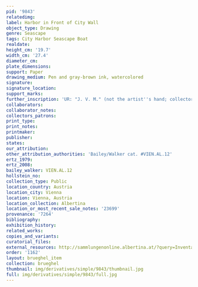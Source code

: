 ```yaml
---
pid: '9843'
relatedimg: 
label: Harbor in Front of City Wall
object_type: Drawing
genre: Seascape
tags: City Harbor Seascape Boat
realdate: 
height_cm: '19.7'
width_cm: '27.4'
diameter_cm: 
plate_dimensions: 
support: Paper
drawing_medium: Pen and gray-brown ink, watercolored
signature: 
signature_location: 
support_marks: 
further_inscription: 'UR: "J. V. M." (not the artist''s hand; collector''s mark?)'
collaborators: 
collaborator_notes: 
collectors_patrons: 
print_type: 
print_notes: 
printmaker: 
publisher: 
states: 
our_attribution: 
other_attribution_authorities: 'Bailey/Walker cat. #VIEN.AL.12'
ertz_1979: 
ertz_2008: 
bailey_walker: VIEN.AL.12
hollstein_no: 
collection_type: Public
location_country: Austria
location_city: Vienna
location: Vienna, Austria
location_collection: Albertina
location_or_most_recent_sale_notes: '23699'
provenance: '7264'
bibliography: 
exhibition_history: 
related_works: 
copies_and_variants: 
curatorial_files: 
external_resources: http://sammlungenonline.albertina.at/?query=Inventarnummer%3D%5B23699%5D&showtype=record
order: '1162'
layout: brueghel_item
collection: brueghel
thumbnail: img/derivatives/simple/9843/thumbnail.jpg
full: img/derivatives/simple/9843/full.jpg
---
```

